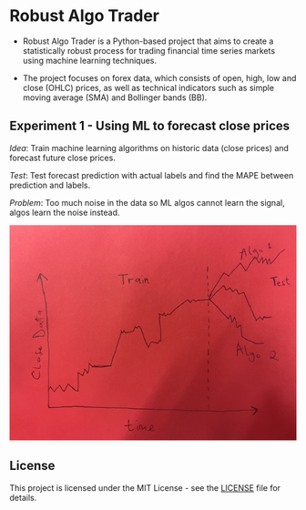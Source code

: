 # Robust Algo Trader

- Robust Algo Trader is a Python-based project that aims to create a statistically robust process for trading financial time series markets using machine learning techniques. 

- The project focuses on forex data, which consists of open, high, low and close (OHLC) prices, as well as technical indicators such as simple moving average (SMA) and Bollinger bands (BB).

## Experiment 1 - Using ML to forecast close prices 
*Idea*: Train machine learning algorithms on historic data (close prices) and forecast future close prices.

*Test*: Test forecast prediction with actual labels and find the MAPE between prediction and labels.

*Problem*: Too much noise in the data so ML algos cannot learn the signal, algos learn the noise instead.

![exp1](https://github.com/EngineerDanny/robust_algo_trader/blob/main/assets/experiments/exp1.jpeg)


## License

This project is licensed under the MIT License - see the [LICENSE](LICENSE) file for details.
